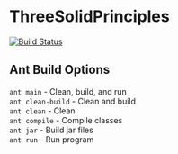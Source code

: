 # ThreeSolidPrinciples
[![Build Status](https://travis-ci.com/CS3398-Ganymede-Giants/ThreeSolidPrinciples.svg?branch=development)](https://travis-ci.com/CS3398-Ganymede-Giants/ThreeSolidPrinciples)
## Ant Build Options
`ant main` - Clean, build, and run  
`ant clean-build` - Clean and build  
`ant clean` - Clean  
`ant compile` - Compile classes  
`ant jar` - Build jar files  
`ant run` - Run program  
